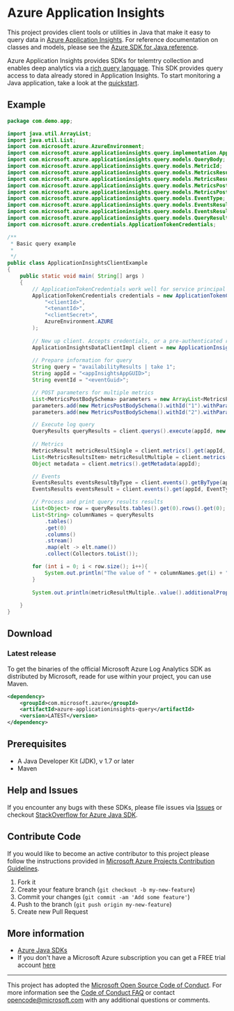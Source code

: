 # Azure Application Insights

This project provides client tools or utilities in Java that make it easy to query data in [Azure Application Insights](https://azure.microsoft.com/en-us/services/application-insights/). For reference documentation on classes and models, please see the [Azure SDK for Java reference](https://docs.microsoft.com/en-us/java/api/overview/azure/?view=azure-java-stable). 

Azure Application Insights provides SDKs for telemtry collection and enables deep analytics via a [rich query language](https://docs.loganalytics.io/index). This SDK provides query access to data already stored in Application Insights. To start monitoring a Java application, take a look at the [quickstart](https://docs.microsoft.com/en-us/azure/application-insights/app-insights-java-quick-start). 

## Example

```java
package com.demo.app;

import java.util.ArrayList;
import java.util.List;
import com.microsoft.azure.AzureEnvironment;
import com.microsoft.azure.applicationinsights.query.implementation.ApplicationInsightsDataClientImpl;
import com.microsoft.azure.applicationinsights.query.models.QueryBody;
import com.microsoft.azure.applicationinsights.query.models.MetricId;
import com.microsoft.azure.applicationinsights.query.models.MetricsResult;
import com.microsoft.azure.applicationinsights.query.models.MetricsResultsItem;
import com.microsoft.azure.applicationinsights.query.models.MetricsPostBodySchema;
import com.microsoft.azure.applicationinsights.query.models.MetricsPostBodySchemaParameters;
import com.microsoft.azure.applicationinsights.query.models.EventType;
import com.microsoft.azure.applicationinsights.query.models.EventsResult;
import com.microsoft.azure.applicationinsights.query.models.EventsResults;
import com.microsoft.azure.applicationinsights.query.models.QueryResults;
import com.microsoft.azure.credentials.ApplicationTokenCredentials;

/**
 * Basic query example
 *
 */
public class ApplicationInsightsClientExample 
{
    public static void main( String[] args )
    {
        // ApplicationTokenCredentials work well for service principal authentication
        ApplicationTokenCredentials credentials = new ApplicationTokenCredentials(
            "<clientId>",
            "<tenantId>",
            "<clientSecret>",
            AzureEnvironment.AZURE
        );
        
        // New up client. Accepts credentials, or a pre-authenticated restClient
        ApplicationInsightsDataClientImpl client = new ApplicationInsightsDataClientImpl(credentials);
        
        // Prepare information for query
        String query = "availabilityResults | take 1";
        String appId = "<appInsightsAppGUID>";
        String eventId = "<eventGuid>";

        // POST parameters for multiple metrics
        List<MetricsPostBodySchema> parameters = new ArrayList<MetricsPostBodySchema>();
        parameters.add(new MetricsPostBodySchema().withId("1").withParameters(new MetricsPostBodySchemaParameters().withMetricId(MetricId.AVAILABILITY_RESULTSAVAILABILITY_PERCENTAGE)));
        parameters.add(new MetricsPostBodySchema().withId("2").withParameters(new MetricsPostBodySchemaParameters().withMetricId(MetricId.AVAILABILITY_RESULTSDURATION)));

        // Execute log query
        QueryResults queryResults = client.querys().execute(appId, new QueryBody().withQuery(query));
        
        // Metrics
        MetricsResult metricResultSingle = client.metrics().get(appId, MetricId.AVAILABILITY_RESULTSAVAILABILITY_PERCENTAGE);
        List<MetricsResultsItem> metricResultMultiple = client.metrics().getMultiple(appId, parameters);
        Object metadata = client.metrics().getMetadata(appId);

        // Events
        EventsResults eventsResultByType = client.events().getByType(appId, EventType.AVAILABILITY_RESULTS);
        EventsResults eventsResult = client.events().get(appId, EventType.AVAILABILITY_RESULTS, eventId);

        // Process and print query results results
        List<Object> row = queryResults.tables().get(0).rows().get(0);
        List<String> columnNames = queryResults
            .tables()
            .get(0)
            .columns()
            .stream()
            .map(elt -> elt.name())
            .collect(Collectors.toList());

        for (int i = 0; i < row.size(); i++){        
            System.out.println("The value of " + columnNames.get(i) + " is " + row.get(i));
        }
        
        System.out.println(metricResultMultiple..value().additionalProperties());
        
    }
}

```

## Download

### Latest release

To get the binaries of the official Microsoft Azure Log Analytics SDK as distributed by Microsoft, reade for use within your project, you can use Maven.

```xml
<dependency>
    <groupId>com.microsoft.azure</groupId>
    <artifactId>azure-applicationinsights-query</artifactId>
    <version>LATEST</version>
</dependency>
```

## Prerequisites

- A Java Developer Kit (JDK), v 1.7 or later
- Maven

## Help and Issues

If you encounter any bugs with these SDKs, please file issues via [Issues](https://github.com/Azure/azure-sdk-for-java/issues) or checkout [StackOverflow for Azure Java SDK](http://stackoverflow.com/questions/tagged/azure-java-sdk).

## Contribute Code

If you would like to become an active contributor to this project please follow the instructions provided in [Microsoft Azure Projects Contribution Guidelines](http://azure.github.io/guidelines.html).

1. Fork it
2. Create your feature branch (`git checkout -b my-new-feature`)
3. Commit your changes (`git commit -am 'Add some feature'`)
4. Push to the branch (`git push origin my-new-feature`)
5. Create new Pull Request

## More information
- [Azure Java SDKs](https://docs.microsoft.com/java/azure/)
- If you don't have a Microsoft Azure subscription you can get a FREE trial account [here](http://go.microsoft.com/fwlink/?LinkId=330212)

---

This project has adopted the [Microsoft Open Source Code of Conduct](https://opensource.microsoft.com/codeofconduct/). For more information see the [Code of Conduct FAQ](https://opensource.microsoft.com/codeofconduct/faq/) or contact [opencode@microsoft.com](mailto:opencode@microsoft.com) with any additional questions or comments.